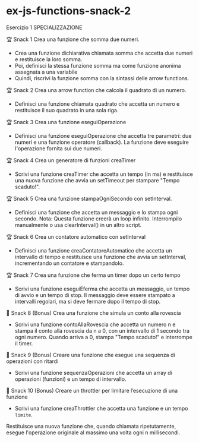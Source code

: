 # ex-js-functions-snack-2

Esercizio 1 SPECIALIZZAZIONE

🏆 Snack 1
Crea una funzione che somma due numeri.
- Crea una funzione dichiarativa chiamata somma che accetta due numeri e restituisce la loro somma.
- Poi, definisci la stessa funzione somma ma come funzione anonima assegnata a una variabile
- Quindi, riscrivi la funzione somma con la sintassi delle arrow functions.

🏆 Snack 2
Crea una arrow function che calcola il quadrato di un numero.
- Definisci una funzione chiamata quadrato che accetta un numero e restituisce il suo quadrato in una sola riga.

🏆 Snack 3
Crea una funzione eseguiOperazione
- Definisci una funzione eseguiOperazione che accetta tre parametri: due numeri e una funzione operatore (callback). La funzione deve eseguire l'operazione fornita sui due numeri.

🏆 Snack 4
Crea un generatore di funzioni creaTimer
- Scrivi una funzione creaTimer che accetta un tempo (in ms) e restituisce una nuova funzione che avvia un setTimeout per stampare "Tempo scaduto!".

🏆 Snack 5
Crea una funzione stampaOgniSecondo con setInterval.
- Definisci una funzione che accetta un messaggio e lo stampa ogni secondo.
Nota: Questa funzione creerà un loop infinito. Interrompilo manualmente o usa clearInterval() in un altro script.

🏆 Snack 6
Crea un contatore automatico con setInterval
- Definisci una funzione creaContatoreAutomatico che accetta un intervallo di tempo e restituisce una funzione che avvia un setInterval, incrementando un contatore e stampandolo.

🏆 Snack 7
Crea una funzione che ferma un timer dopo un certo tempo
- Scrivi una funzione eseguiEferma che accetta un messaggio, un tempo di avvio e un tempo di stop. Il messaggio deve essere stampato a intervalli regolari, ma si deve fermare dopo il tempo di stop.

🎯 Snack 8 (Bonus)
Crea una funzione che simula un conto alla rovescia
- Scrivi una funzione contoAllaRovescia che accetta un numero n e stampa il conto alla rovescia da n a 0, con un intervallo di 1 secondo tra ogni numero. Quando arriva a 0, stampa "Tempo scaduto!" e interrompe il timer.

🎯 Snack 9 (Bonus)
Creare una funzione che esegue una sequenza di operazioni con ritardi
- Scrivi una funzione sequenzaOperazioni che accetta un array di operazioni (funzioni) e un tempo di intervallo.

🎯 Snack 10 (Bonus)
Creare un throttler per limitare l’esecuzione di una funzione
- Scrivi una funzione creaThrottler che accetta una funzione e un tempo `limite`.

Restituisce una nuova funzione che, quando chiamata ripetutamente, esegue l'operazione originale al massimo una volta ogni n millisecondi.

